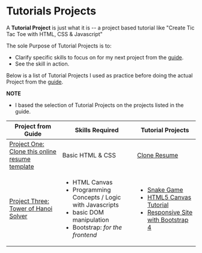 # Tutorials Projects


A **Tutorial Project** is just what it is -- a project based tutorial like "Create Tic Tac Toe with HTML, CSS & Javascript"

The sole Purpose of Tutorial Projects is to:
* Clarify specific skills to focus on for my next project from the [guide](https://github.com/P1xt/p1xt-guides/blob/master/cs-wd.md).
* See the skill in action. 

Below is a list of Tutorial Projects I used as practice before doing the actual Project from the [guide](https://github.com/P1xt/p1xt-guides/blob/master/cs-wd.md).

**NOTE** 
* I based the selection of Tutorial Projects on the projects listed in the guide.


| Project from Guide | Skills Required | Tutorial Projects  |
| --- | --- | --- |
| [Project One: Clone this online resume template](https://creativemarket.com/ikonome/686585-Material-Resume-Blue/screenshots/#screenshot3) | Basic HTML & CSS | [Clone Resume](https://www.youtube.com/watch?v=jJuHQNULXGs&list=PLsIkqR8inizt8SpD6utVTPhy8gFQzQNug) | 
| [Project Three: Tower of Hanoi Solver]() |<ul><li> HTML Canvas</li><li>Programming Concepts / Logic with Javascripts</li><li>basic DOM manipulation</li><li>Bootstrap: *for the frontend*</li></ul> | <ul><li>[Snake Game](https://www.youtube.com/watch?v=XccOs0tWngg&index=18&list=PLDmvslp_VR0wkiclky6vj6SSDx-N2QE9z)</li><li>[HTML5 Canvas Tutorial](https://www.youtube.com/watch?v=yq2au9EfeRQ&index=3&list=PLpPnRKq7eNW3We9VdCfx9fprhqXHwTPXL)</li><li>[Responsive Site with Bootstrap 4](https://www.youtube.com/watch?v=9cKsq14Kfsw)</li></u> | 



